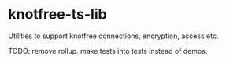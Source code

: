 # knotfree-ts-lib

Utilities to support knotfree connections, encryption, access etc.


TODO: remove rollup. make tests into tests instead of demos. 